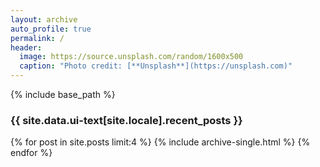 ```yaml
---
layout: archive
auto_profile: true
permalink: /
header:
  image: https://source.unsplash.com/random/1600x500
  caption: "Photo credit: [**Unsplash**](https://unsplash.com)"
---
```


{% include base_path %}

<h3 class="archive__subtitle">{{ site.data.ui-text[site.locale].recent_posts }}</h3>

{% for post in site.posts limit:4 %}
  {% include archive-single.html %}
{% endfor %}
